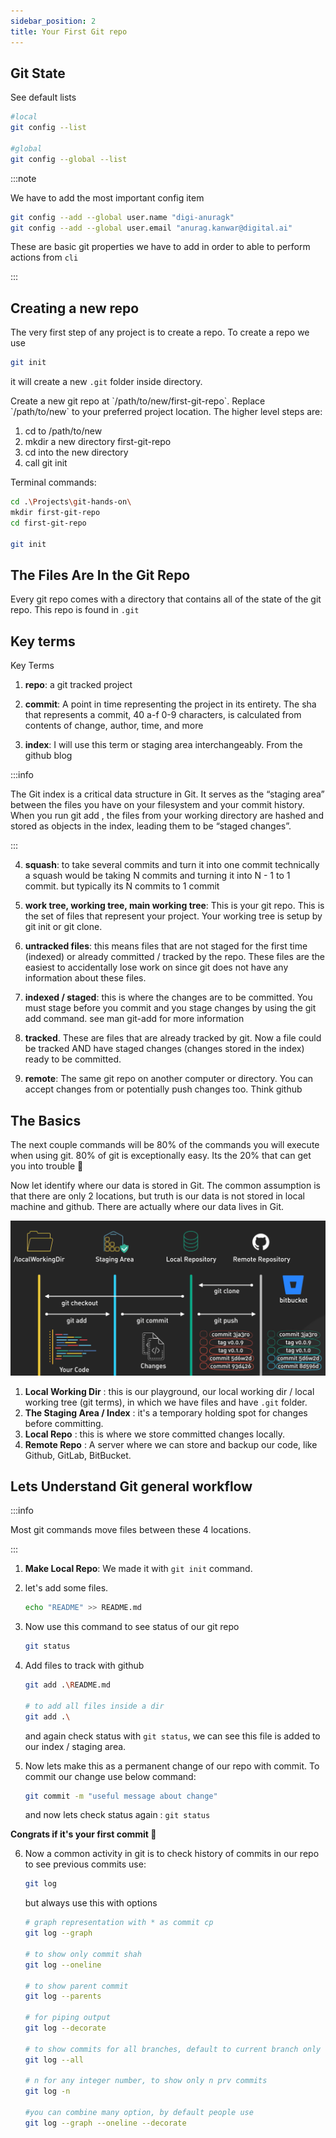```yaml
---
sidebar_position: 2
title: Your First Git repo
---
```


## Git State

See default lists 
```bash
#local
git config --list

#global
git config --global --list
```

:::note

We have to add the most important config item


```bash
git config --add --global user.name "digi-anuragk"
git config --add --global user.email "anurag.kanwar@digital.ai"
```
These are basic git properties we have to add in order to able to perform actions from `cli`

:::


## Creating a new repo
The very first step of any project is to create a repo. To create a repo we use

```bash
git init
```
it will create a new `.git` folder inside directory.

<Problem>
Create a new git repo at `/path/to/new/first-git-repo`. Replace `/path/to/new` to your preferred project location.
    <Solution>
The higher level steps are:

1. cd to /path/to/new
2. mkdir a new directory first-git-repo
3. cd into the new directory
4. call git init

Terminal commands:
```bash
cd .\Projects\git-hands-on\
mkdir first-git-repo
cd first-git-repo

git init
```

</Solution>
</Problem>

## The Files Are In the Git Repo
Every git repo comes with a directory that contains all of the state of the git repo. This repo is found in `.git`

## Key terms
Key Terms

1. **repo**: a git tracked project
   
2. **commit**: A point in time representing the project in its entirety.
    The sha that represents a commit, 40 a-f 0-9 characters, is calculated from contents of change, author, time, and more

3. **index**: I will use this term or staging area interchangeably. From the github blog

:::info

The Git index is a critical data structure in Git. It serves as the “staging area” between the files you have on your filesystem and your commit history. When you run git add , the files from your working directory are hashed and stored as objects in the index, leading them to be “staged changes”.

:::

4. **squash**: to take several commits and turn it into one commit
    technically a squash would be taking N commits and turning it into N - 1 to 1 commit. but typically its N commits to 1 commit

5. **work tree, working tree, main working tree**: This is your git repo. This is the set of files that represent your project. Your working tree is setup by git init or git clone.

6. **untracked files**: this means files that are not staged for the first time (indexed) or already committed / tracked by the repo. These files are the easiest to accidentally lose work on since git does not have any information about these files.

7. **indexed / staged**: this is where the changes are to be committed. You must stage before you commit and you stage changes by using the git add command. see man git-add for more information

8. **tracked**. These are files that are already tracked by git. Now a file could be tracked AND have staged changes (changes stored in the index) ready to be committed.

9. **remote**: The same git repo on another computer or directory. You can accept changes from or potentially push changes too. Think github

## The Basics
The next couple commands will be 80% of the commands you will execute when using git. 80% of git is exceptionally easy. Its the 20% that can get you into trouble 🫡

Now let identify where our data is stored in Git. The common assumption is that there are only 2 locations, but truth is our data is not stored in local machine and github. There are actually where our data lives in Git.

![Example banner](../../static/img/git-basics-01.png)

1. **Local Working Dir** : this is our playground,  our local working dir / local working tree (git terms), in which we have files and have `.git` folder.
2. **The Staging Area / Index** : it's a temporary holding spot for changes before committing. 
3. **Local Repo** : this is where we store committed changes locally.
4. **Remote Repo** : A server where we can store and backup our code, like Github, GitLab, BitBucket.

## Lets Understand Git general workflow

:::info

Most git commands move files between these 4 locations.

:::

1. **Make Local Repo**: We made it with `git init` command.
2. let's add some files.

    ```bash
    echo "README" >> README.md
    ```
3. Now use this command to see status of our git repo
    ```bash
    git status
    ```
4. Add files to track with github
   ```bash
   git add .\README.md

   # to add all files inside a dir
   git add .\
   ```
   and again check status with `git status`, we can see this file is added to our index / staging area.

5. Now lets make this as a permanent change of our repo with commit. To commit our change use below command:
   ```bash
   git commit -m "useful message about change"
   ```

    and now lets check status again : `git status`

**Congrats if it's your first commit 🎉**

6. Now a common activity in git is to check history of commits in our repo
   to see previous commits use: 
   ```bash
   git log
   ```

   but always use this with options
   ```bash
   # graph representation with * as commit cp
   git log --graph 

   # to show only commit shah
   git log --oneline 

   # to show parent commit
   git log --parents 

   # for piping output
   git log --decorate 

   # to show commits for all branches, default to current branch only
   git log --all

   # n for any integer number, to show only n prv commits
   git log -n 

   #you can combine many option, by default people use
   git log --graph --oneline --decorate
   ```
